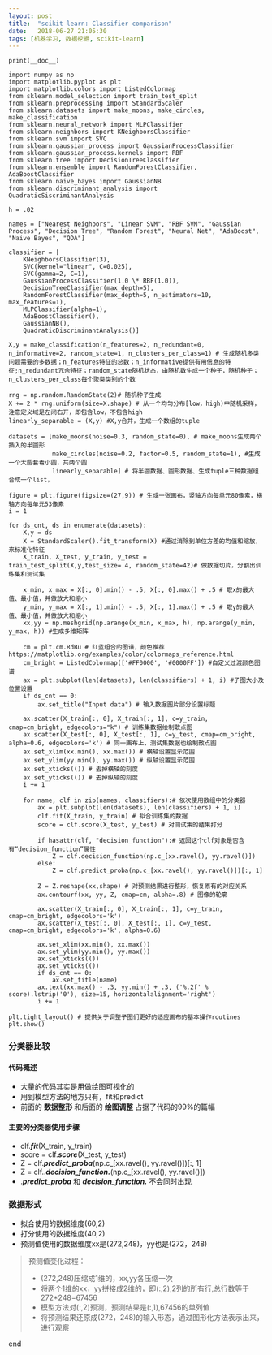 ```yaml
---
layout: post
title:  "scikit learn: Classifier comparison"
date:   2018-06-27 21:05:30
tags: [机器学习, 数据挖掘, scikit-learn]
---
```


    print(__doc__)

    import numpy as np
    import matplotlib.pyplot as plt
    import matplotlib.colors import ListedColormap
    from sklearn.model_selection import train_test_split
    from sklearn.preprocessing import StandardScaler
    from sklearn.datasets import make_moons, make_circles, make_classification
    from sklearn.neural_network import MLPClassifier
    from sklearn.neighbors import KNeighborsClassifier
    from sklearn.svm import SVC
    from sklearn.gaussian_process import GaussianProcessClassifier
    from sklearn.gaussian_process.kernels import RBF
    from sklearn.tree import DecisionTreeClassifier
    from sklearn.ensemble import RandomForestClassifier, AdaBoostClassifier
    from sklearn.naive_bayes import GaussianNB
    from sklearn.discriminant_analysis import QuadraticSiscriminantAnalysis

    h = .02

    names = ["Nearest Neighbors", "Linear SVM", "RBF SVM", "Gaussian Process", "Decision Tree", "Random Forest", "Neural Net", "AdaBoost", "Naive Bayes", "QDA"]

    classifier = [
        KNeighborsClassifier(3),
        SVC(kernel="linear", C=0.025),
        SVC(gamma=2, C=1),
        GaussianProcessClassifier(1.0 \* RBF(1.0)),
        DecisionTreeClassifier(max_depth=5),
        RandomForestClassifier(max_depth=5, n_estimators=10, max_features=1),
        MLPClassifier(alpha=1),
        AdaBoostClassifier(),
        GaussianNB(),
        QuadraticDiscriminantAnalysis()]

    X,y = make_classification(n_features=2, n_redundant=0, n_informative=2, random_state=1, n_clusters_per_class=1) # 生成随机多类问题需要的多数据；n_features特征的总数；n_informative提供有用信息的特征;n_redundant冗余特征；random_state随机状态，由随机数生成一个种子，随机种子；n_clusters_per_class每个聚类类别的个数

    rng = np.random.RandomState(2)# 随机种子生成
    X += 2 * rng.uniform(size=X.shape) # 从一个均匀分布[low，high)中随机采样，注意定义域是左闭右开，即包含low，不包含high
    linearly_separable = (X,y) #X,y合并，生成一个数组的tuple

    datasets = [make_moons(noise=0.3, random_state=0), # make_moons生成两个插入的半圆形
                make_circles(noise=0.2, factor=0.5, random_state=1), #生成一个大圆套着小圆，共两个圆
                linearly_separable] # 将半圆数据、圆形数据、生成tuple三种数据组合成一个list，

    figure = plt.figure(figsize=(27,9)) # 生成一张画布，竖轴方向每单元80像素，横轴方向每单元53像素
    i = 1

    for ds_cnt, ds in enumerate(datasets):
        X,y = ds
        X = StandardScaler().fit_transform(X) #通过消除到单位方差的均值和缩放，来标准化特征
        X_train, X_test, y_train, y_test = train_test_split(X,y,test_size=.4, random_state=42)# 做数据切片，分割出训练集和测试集

        x_min, x_max = X[:, 0].min() - .5, X[:, 0].max() + .5 # 取x的最大值、最小值，并做放大和缩小
        y_min, y_max = X[:, 1].min() - .5, X[:, 1].max() + .5 # 取y的最大值、最小值，并做放大和缩小
        xx,yy = np.meshgrid(np.arange(x_min, x_max, h), np.arange(y_min, y_max, h)) #生成多维矩阵

        cm = plt.cm.RdBu # 红蓝组合的图谱，颜色推荐 https://matplotlib.org/examples/color/colormaps_reference.html
        cm_bright = ListedColormap(['#FF0000', '#0000FF']) #自定义过渡颜色图谱
        ax = plt.subplot(len(datasets), len(classifiers) + 1, i) #子图大小及位置设置
        if ds_cnt == 0:
            ax.set_title("Input data") # 输入数据图片部分设置标题

        ax.scatter(X_train[:, 0], X_train[:, 1], c=y_train, cmap=cm_bright, edgecolors="k") # 训练集数据绘制散点图
        ax.scatter(X_test[:, 0], X_test[:, 1], c=y_test, cmap=cm_bright, alpha=0.6, edgecolors='k') # 同一画布上，测试集数据也绘制散点图
        ax.set_xlim(xx.min(), xx.max()) # 横轴设置显示范围
        ax.set_ylim(yy.min(), yy.max()) # 纵轴设置显示范围
        ax.set_xticks(()) # 去掉横轴的刻度
        ax.set_yticks(()) # 去掉纵轴的刻度
        i += 1

        for name, clf in zip(names, classifiers):# 依次使用数组中的分类器
            ax = plt.subplot(len(datasets), len(classifiers) + 1, i)
            clf.fit(X_train, y_train) # 拟合训练集的数据
            score = clf.score(X_test, y_test) # 对测试集的结果打分

            if hasattr(clf, "decision_function"):# 返回这个clf对象是否含有“decision_function”属性
                Z = clf.decision_function(np.c_[xx.ravel(), yy.ravel()])
            else:
                Z = clf.predict_proba(np.c_[xx.ravel(), yy.ravel()])[:, 1]

            Z = Z.reshape(xx,shape) # 对预测结果进行整形，恢复原有的对应关系
            ax.contourf(xx, yy, Z, cmap=cm, alpha=.8) # 图像的轮廓

            ax.scatter(X_train[:, 0], X_train[:, 1], c=y_train, cmap=cm_bright, edgecolors='k')
            ax.scatter(X_test[:, 0], X_test[:, 1], c=y_test, cmap=cm_bright, edgecolors='k', alpha=0.6)

            ax.set_xlim(xx.min(), xx.max())
            ax.set_ylim(yy.min(), yy.max())
            ax.set_xticks(())
            ax.set_yticks(())
            if ds_cnt == 0:
                ax.set_title(name)
            ax.text(xx.max() - .3, yy.min() + .3, ('%.2f' % score).lstrip('0'), size=15, horizontalalignment='right')
            i += 1

    plt.tight_layout() # 提供关于调整子图们更好的适应画布的基本操作routines
    plt.show()




### 分类器比较
#### 代码概述
+ 大量的代码其实是用做绘图可视化的
+ 用到模型方法的地方只有，fit和predict
+ 前面的 **数据整形** 和后面的 **绘图调整** 占据了代码的99%的篇幅

#### 主要的分类器使用步骤
+ clf.***fit***(X_train, y_train)
+ score = clf.***score***(X_test, y_test)
+ Z = clf.***predict_proba***(np.c_[xx.ravel(), yy.ravel()])[:, 1]
+ Z = clf..***decision_function.***(np.c_[xx.ravel(), yy.ravel()])
+ .***predict_proba*** 和 ***decision_function.*** 不会同时出现

### 数据形式
+ 拟合使用的数据维度(60,2)
+ 打分使用的数据维度(40,2)
+ 预测值使用的数据维度xx是(272,248)，yy也是(272，248)
> 预测值变化过程：
> + (272,248)压缩成1维的，xx,yy各压缩一次
> + 将两个1维的xx，yy拼接成2维的，即(:,2),2列的所有行,总行数等于272*248=67456
> + 模型方法对(:,2)预测，预测结果是(:,1),67456的单列值
> + 将预测结果还原成(272，248)的输入形态，通过图形化方法表示出来，进行观察























end
